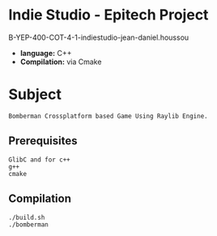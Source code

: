 # Indie Studio - Epitech Project
B-YEP-400-COT-4-1-indiestudio-jean-daniel.houssou
- **language:** C++
- **Compilation:** via Cmake

# Subject

    Bomberman Crossplatform based Game Using Raylib Engine.

## Prerequisites

```
GlibC and for c++
g++
cmake
```

## Compilation

```
./build.sh
./bomberman
```
